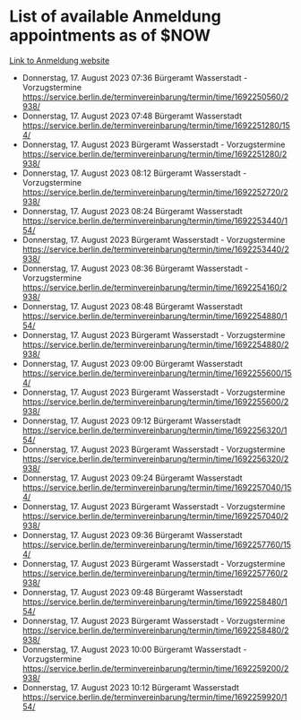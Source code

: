 # List of available Anmeldung appointments as of $NOW
[Link to Anmeldung website](https://service.berlin.de/terminvereinbarung/termin/tag.php?termin=1&anliegen[]=120686&dienstleisterlist=122210,122217,327316,122219,327312,122227,327314,122231,327346,122243,327348,122254,122252,329742,122260,329745,122262,329748,122271,327278,122273,327274,122277,327276,330436,122280,327294,122282,327290,122284,327292,122291,327270,122285,327266,122286,327264,122296,327268,150230,329760,122297,327286,122294,327284,122312,329763,122314,329775,122304,327330,122311,327334,122309,327332,317869,122281,327352,122279,329772,122283,122276,327324,122274,327326,122267,329766,122246,327318,122251,327320,122257,327322,122208,327298,122226,327300&herkunft=http%3A%2F%2Fservice.berlin.de%2Fdienstleistung%2F120686%2F)
- Donnerstag, 17. August 2023 07:36 Bürgeramt Wasserstadt - Vorzugstermine https://service.berlin.de/terminvereinbarung/termin/time/1692250560/2938/
- Donnerstag, 17. August 2023 07:48 Bürgeramt Wasserstadt https://service.berlin.de/terminvereinbarung/termin/time/1692251280/154/
- Donnerstag, 17. August 2023  Bürgeramt Wasserstadt - Vorzugstermine https://service.berlin.de/terminvereinbarung/termin/time/1692251280/2938/
- Donnerstag, 17. August 2023 08:12 Bürgeramt Wasserstadt - Vorzugstermine https://service.berlin.de/terminvereinbarung/termin/time/1692252720/2938/
- Donnerstag, 17. August 2023 08:24 Bürgeramt Wasserstadt https://service.berlin.de/terminvereinbarung/termin/time/1692253440/154/
- Donnerstag, 17. August 2023  Bürgeramt Wasserstadt - Vorzugstermine https://service.berlin.de/terminvereinbarung/termin/time/1692253440/2938/
- Donnerstag, 17. August 2023 08:36 Bürgeramt Wasserstadt - Vorzugstermine https://service.berlin.de/terminvereinbarung/termin/time/1692254160/2938/
- Donnerstag, 17. August 2023 08:48 Bürgeramt Wasserstadt https://service.berlin.de/terminvereinbarung/termin/time/1692254880/154/
- Donnerstag, 17. August 2023  Bürgeramt Wasserstadt - Vorzugstermine https://service.berlin.de/terminvereinbarung/termin/time/1692254880/2938/
- Donnerstag, 17. August 2023 09:00 Bürgeramt Wasserstadt https://service.berlin.de/terminvereinbarung/termin/time/1692255600/154/
- Donnerstag, 17. August 2023  Bürgeramt Wasserstadt - Vorzugstermine https://service.berlin.de/terminvereinbarung/termin/time/1692255600/2938/
- Donnerstag, 17. August 2023 09:12 Bürgeramt Wasserstadt https://service.berlin.de/terminvereinbarung/termin/time/1692256320/154/
- Donnerstag, 17. August 2023  Bürgeramt Wasserstadt - Vorzugstermine https://service.berlin.de/terminvereinbarung/termin/time/1692256320/2938/
- Donnerstag, 17. August 2023 09:24 Bürgeramt Wasserstadt https://service.berlin.de/terminvereinbarung/termin/time/1692257040/154/
- Donnerstag, 17. August 2023  Bürgeramt Wasserstadt - Vorzugstermine https://service.berlin.de/terminvereinbarung/termin/time/1692257040/2938/
- Donnerstag, 17. August 2023 09:36 Bürgeramt Wasserstadt https://service.berlin.de/terminvereinbarung/termin/time/1692257760/154/
- Donnerstag, 17. August 2023  Bürgeramt Wasserstadt - Vorzugstermine https://service.berlin.de/terminvereinbarung/termin/time/1692257760/2938/
- Donnerstag, 17. August 2023 09:48 Bürgeramt Wasserstadt https://service.berlin.de/terminvereinbarung/termin/time/1692258480/154/
- Donnerstag, 17. August 2023  Bürgeramt Wasserstadt - Vorzugstermine https://service.berlin.de/terminvereinbarung/termin/time/1692258480/2938/
- Donnerstag, 17. August 2023 10:00 Bürgeramt Wasserstadt - Vorzugstermine https://service.berlin.de/terminvereinbarung/termin/time/1692259200/2938/
- Donnerstag, 17. August 2023 10:12 Bürgeramt Wasserstadt https://service.berlin.de/terminvereinbarung/termin/time/1692259920/154/
